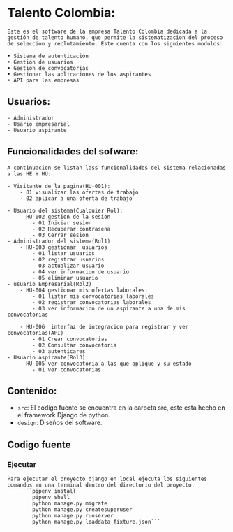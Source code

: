 # Talento Colombia:
    Este es el software de la empresa Talento Colombia dedicada a la gestión de talento humano, que permite la sistematizacion del proceso de seleccion y reclutamiento. Este cuenta con los siguientes modulos:

    • Sistema de autenticación
    • Gestión de usuarios
    • Gestión de convocatorias
    • Gestionar las aplicaciones de los aspirantes
    • API para las empresas
## Usuarios:
    - Administrador
    - Usario empresarial
    - Usuario aspirante
## Funcionalidades del sofware: 
    A continuacion se listan lass funcionalidades del sistema relacionadas a las HE Y HU:

    - Visitante de la pagina(HU-001):
        - 01 visualizar las ofertas de trabajo
        - 02 aplicar a una oferta de trabajo

    - Usuario del sistema(Cualquier Rol):
        - HU-002 gestion de la sesion
            - 01 Iniciar sesion
            - 02 Recuperar contrasena
            - 03 Cerrar sesion
    - Administrador del sistema(Rol1)
        - HU-003 gestionar  usuarios
            - 01 listar usuarios
            - 02 registrar usuarios
            - 03 actualizar usuario
            - 04 ver informacion de usuario
            - 05 eliminar usuario
    - usuario Empresarial(Rol2)
        - HU-004 gestionar mis ofertas laborales:
            - 01 listar mis convocatorias laborales
            - 02 registrar convocatorias laborales
            - 03 ver informacion de un aspirante a una de mis convocatorias

        - HU-006  interfaz de integracion para registrar y ver convocatorias(API)
            - 01 Crear convocatorias
            - 02 Consultar convocatoria
            - 03 autenticares
    - Usuario aspirante(Rol3):
        - HU-005 ver convocatoria a las que aplique y su estado
            - 01 ver convocatorias
## Contenido:
* `src`: El codigo fuente se encuentra en la carpeta src, este esta hecho en el framework Django de python.
* `design`: Diseños del software.

## Codigo fuente
    
### Ejecutar
    Para ejecutar el proyecto django en local ejecuta los siguientes comandos en una terminal dentro del directorio del proyecto.
         ```pipenv install
            pipenv shell
            python manage.py migrate
            python manage.py createsuperuser
            python manage.py runserver
            python manage.py loaddata fixture.json```
    
    

